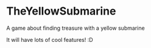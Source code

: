 TheYellowSubmarine
==================

A game about finding treasure with a yellow submarine

It will have lots of cool features! :D

